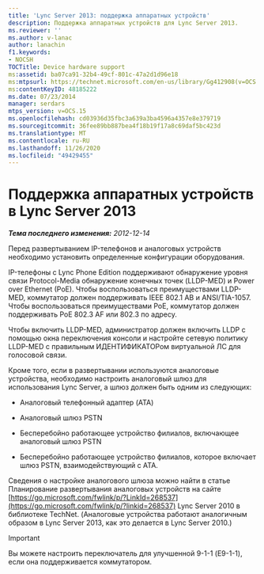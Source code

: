 ```yaml
---
title: 'Lync Server 2013: поддержка аппаратных устройств'
description: Поддержка аппаратных устройств для Lync Server 2013.
ms.reviewer: ''
ms.author: v-lanac
author: lanachin
f1.keywords:
- NOCSH
TOCTitle: Device hardware support
ms:assetid: ba07ca91-32b4-49cf-801c-47a2d1d96e18
ms:mtpsurl: https://technet.microsoft.com/en-us/library/Gg412908(v=OCS.15)
ms:contentKeyID: 48185222
ms.date: 07/23/2014
manager: serdars
mtps_version: v=OCS.15
ms.openlocfilehash: cd03936d35fbc3a639a3ba4596a4357e8e379719
ms.sourcegitcommit: 36fee89bb887bea4f18b19f17a8c69daf5bc423d
ms.translationtype: MT
ms.contentlocale: ru-RU
ms.lasthandoff: 11/26/2020
ms.locfileid: "49429455"
---
```

# <a name="device-hardware-support-in-lync-server-2013"></a>Поддержка аппаратных устройств в Lync Server 2013

<div data-xmlns="http://www.w3.org/1999/xhtml">

<div class="topic" data-xmlns="http://www.w3.org/1999/xhtml" data-msxsl="urn:schemas-microsoft-com:xslt" data-cs="https://msdn.microsoft.com/">

<div data-asp="https://msdn2.microsoft.com/asp">



</div>

<div id="mainSection">

<div id="mainBody">

<span> </span>

_**Тема последнего изменения:** 2012-12-14_

Перед развертыванием IP-телефонов и аналоговых устройств необходимо установить определенные конфигурации оборудования.

IP-телефоны с Lync Phone Edition поддерживают обнаружение уровня связи Protocol-Media обнаружение конечных точек (LLDP-MED) и Power over Ethernet (PoE). Чтобы воспользоваться преимуществами LLDP-MED, коммутатор должен поддерживать IEEE 802.1 AB и ANSI/TIA-1057. Чтобы воспользоваться преимуществами PoE, коммутатор должен поддерживать PoE 802.3 AF или 802.3 по адресу.

Чтобы включить LLDP-MED, администратор должен включить LLDP с помощью окна переключения консоли и настройте сетевую политику LLDP-MED с правильным ИДЕНТИФИКАТОРом виртуальной ЛС для голосовой связи.

Кроме того, если в развертывании используются аналоговые устройства, необходимо настроить аналоговый шлюз для использования Lync Server, а шлюз должен быть одним из следующих:

  - Аналоговый телефонный адаптер (ATA)

  - Аналоговый шлюз PSTN

  - Бесперебойно работающее устройство филиалов, включающее аналоговый шлюз PSTN

  - Бесперебойно работающее устройство филиалов, которое включает шлюз PSTN, взаимодействующий с ATA.

Сведения о настройке аналогового шлюза можно найти в статье Планирование развертывания аналоговых устройств на сайте [https://go.microsoft.com/fwlink/p/?LinkId=268537](https://go.microsoft.com/fwlink/p/?linkid=268537) Lync Server 2010 в библиотеке TechNet. (Аналоговые устройства работают аналогичным образом в Lync Server 2013, как это делается в Lync Server 2010.)

<div>


> [!IMPORTANT]  
> Вы можете настроить переключатель для улучшенной 9-1-1 (E9-1-1), если она поддерживается коммутатором.



</div>

</div>

<span> </span>

</div>

</div>

</div>

